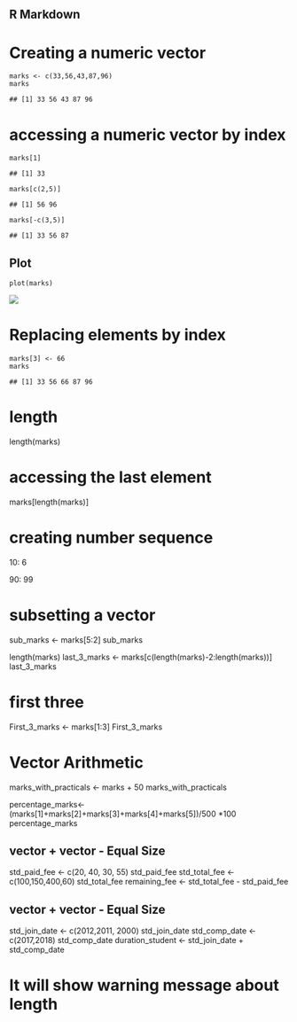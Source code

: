 R Markdown
----------

Creating a numeric vector
=========================

    marks <- c(33,56,43,87,96)
    marks

    ## [1] 33 56 43 87 96

accessing a numeric vector by index
===================================

    marks[1]

    ## [1] 33

    marks[c(2,5)]

    ## [1] 56 96

    marks[-c(3,5)]

    ## [1] 33 56 87

Plot
----

    plot(marks)

![](vector_ops_files/figure-markdown_strict/unnamed-chunk-3-1.png)

Replacing elements by index
===========================

    marks[3] <- 66
    marks

    ## [1] 33 56 66 87 96

length
======

length(marks)

accessing the last element
==========================

marks\[length(marks)\]

creating number sequence
========================

10: 6

90: 99

subsetting a vector
===================

sub\_marks &lt;- marks\[5:2\] sub\_marks

length(marks) last\_3\_marks &lt;-
marks\[c(length(marks)-2:length(marks))\] last\_3\_marks

first three
===========

First\_3\_marks &lt;- marks\[1:3\] First\_3\_marks

Vector Arithmetic
=================

marks\_with\_practicals &lt;- marks + 50 marks\_with\_practicals

percentage\_marks&lt;-
(marks\[1\]+marks\[2\]+marks\[3\]+marks\[4\]+marks\[5\])/500 \*100
percentage\_marks

vector + vector - Equal Size
----------------------------

std\_paid\_fee &lt;- c(20, 40, 30, 55) std\_paid\_fee std\_total\_fee
&lt;- c(100,150,400,60) std\_total\_fee remaining\_fee &lt;-
std\_total\_fee - std\_paid\_fee

vector + vector - Equal Size
----------------------------

std\_join\_date &lt;- c(2012,2011, 2000) std\_join\_date std\_comp\_date
&lt;- c(2017,2018) std\_comp\_date duration\_student &lt;-
std\_join\_date + std\_comp\_date

It will show warning message about length
=========================================
